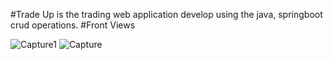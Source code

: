 #Trade Up is the trading web application develop using the java, springboot crud operations.
#Front Views

![Capture1](https://github.com/Chamod-Madhuranga/trade-Up/assets/155392322/27f13999-51e6-4ac9-bdbe-01cfae7d9ee2)
![Capture](https://github.com/Chamod-Madhuranga/trade-Up/assets/155392322/0cd57138-0b66-4d82-9c6d-0d1e4985ddc5)

